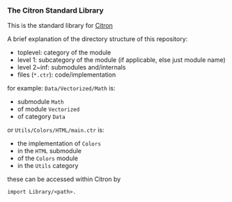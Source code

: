 ### The Citron Standard Library

This is the standard library for [Citron](https://github.com/alimpfard/citron)

A brief explanation of the directory structure of this repository:

+ toplevel: category of the module
+ level 1: subcategory of the module (if applicable, else just module name)
+ level 2~inf: submodules and/internals
+ files (`*.ctr`): code/implementation

for example: `Data/Vectorized/Math` is:
  - submodule `Math`
  - of module `Vectorized`
  - of category `Data`

or `Utils/Colors/HTML/main.ctr` is:
  - the implementation of `Colors`
  - in the `HTML` submodule
  - of the `Colors` module
  - in the `Utils` category

these can be accessed within Citron by
```
import Library/<path>.
```
